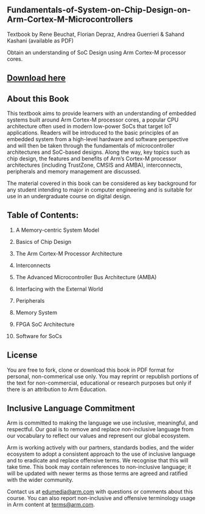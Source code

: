## Fundamentals-of-System-on-Chip-Design-on-Arm-Cortex-M-Microcontrollers
Textbook by Rene Beuchat, Florian Depraz, Andrea Guerrieri & Sahand Kashani (available as PDF)

Obtain an understanding of SoC Design using Arm Cortex-M processor cores.

## [Download here](https://github.com/arm-university/Fundamentals-of-System-on-Chip-Design-on-Arm-Cortex-M-Microcontrollers/blob/main/Fundamentals%20of%20SoC%20Design%20on%20Arm%20Cortex-M%20Miconcontrollers_textbook.pdf)

## About this Book
This textbook aims to provide learners with an understanding of embedded systems built around Arm Cortex-M processor cores, a popular CPU architecture often used in modern low-power SoCs that target IoT applications. Readers will be introduced to the basic principles of an embedded system from a high-level hardware and software perspective and will then be taken through the fundamentals of microcontroller architectures and SoC-based designs. Along the way, key topics such as chip design, the features and benefits of Arm’s Cortex-M processor architectures (including TrustZone, CMSIS and AMBA), interconnects, peripherals and memory management are discussed.

The material covered in this book can be considered as key background for any student intending to major in computer engineering and is suitable for use in an undergraduate course on digital design.

## Table of Contents:
1.	A Memory-centric System Model

2.	Basics of Chip Design

3.	The Arm Cortex-M Processor Architecture

4.	Interconnects

5.	The Advanced Microcontroller Bus Architecture (AMBA)

6.	Interfacing with the External World

7.	Peripherals

8.	Memory System

9.	FPGA SoC Architecture

10. Software for SoCs

## License
You are free to fork, clone or download this book in PDF format for personal, non-commerical use only. 
You may reprint or republish portions of the text for non-commercial, educational or research purposes but only if there is an attribution to Arm Education.

## Inclusive Language Commitment
Arm is committed to making the language we use inclusive, meaningful, and respectful. Our goal is to remove and replace non-inclusive language from our vocabulary to reflect our values and represent our global ecosystem.

Arm is working actively with our partners, standards bodies, and the wider ecosystem to adopt a consistent approach to the use of inclusive language and to eradicate and replace offensive terms. We recognise that this will take time. This book may contain references to non-inclusive language; it will be updated with newer terms as those terms are agreed and ratified with the wider community.

Contact us at edumedia@arm.com with questions or comments about this course. You can also report non-inclusive and offensive terminology usage in Arm content at terms@arm.com.
